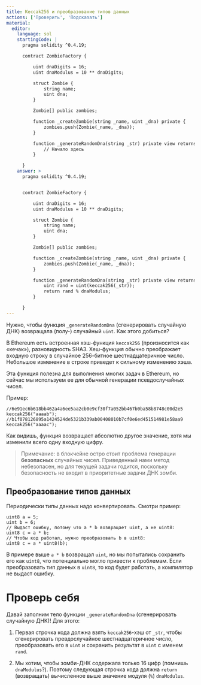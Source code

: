 ```yaml
---
title: Keccak256 и преобразование типов данных
actions: ['Проверить', 'Подсказать']
material:
  editor:
    language: sol
    startingCode: |
      pragma solidity ^0.4.19;

      contract ZombieFactory {

          uint dnaDigits = 16;
          uint dnaModulus = 10 ** dnaDigits;

          struct Zombie {
              string name;
              uint dna;
          }

          Zombie[] public zombies;

          function _createZombie(string _name, uint _dna) private {
              zombies.push(Zombie(_name, _dna));
          } 

          function _generateRandomDna(string _str) private view returns (uint) {
              // Начало здесь
          }

      }
    answer: >
      pragma solidity ^0.4.19;


      contract ZombieFactory {

          uint dnaDigits = 16;
          uint dnaModulus = 10 ** dnaDigits;

          struct Zombie {
              string name;
              uint dna;
          }

          Zombie[] public zombies;

          function _createZombie(string _name, uint _dna) private {
              zombies.push(Zombie(_name, _dna));
          } 

          function _generateRandomDna(string _str) private view returns (uint) {
              uint rand = uint(keccak256(_str));
              return rand % dnaModulus;
          }

      }
---
```


Нужно, чтобы функция `_generateRandomDna` (сгенерировать случайную ДНК) возвращала (полу-) случайный `uint`. Как этого добиться? 

В Ethereum есть встроенная хэш-функция `keccak256` (произносится как «кечак»), разновидность SHA3. Хеш-функция обычно преображает входную строку в случайное 256-битное шестнадцатеричное число. Небольшое изменение в строке приведет к сильному изменению хэша. 

Эта функция полезна для выполнения многих задач в Ethereum, но сейчас мы используем ее для обычной генерации псевдослучайных чисел. 

Пример:

```
//6e91ec6b618bb462a4a6ee5aa2cb0e9cf30f7a052bb467b0ba58b8748c00d2e5
keccak256("aaaab");
//b1f078126895a1424524de5321b339ab00408010b7cf0e6ed451514981e58aa9
keccak256("aaaac");
```

Как видишь, функция возвращает абсолютно другое значение, хотя мы изменили всего одну входную цифру. 

> Примечание: в блокчейне остро стоит проблема генерации **безопасных** случайных чисел. Приведенный нами метод небезопасен, но для текущей задачи годится, поскольку безопасность не входит в приоритетные задачи ДНК зомби. 

## Преобразование типов данных

Периодически типы данных надо конвертировать. Смотри пример: 

```
uint8 a = 5;
uint b = 6;
// Выдаст ошибку, потому что a * b возвращает uint, а не uint8:
uint8 c = a * b; 
// Чтобы код работал, нужно преобразовать b в uint8:
uint8 c = a * uint8(b); 
```

В примере выше `a * b` возвращал `uint`, но мы попытались сохранить его как `uint8`, что потенциально могло привести к проблемам. Если преобразовать тип данных в `uint8`, то код будет работать, а компилятор не выдаст ошибку. 

# Проверь себя

Давай заполним тело функции `_generateRandomDna` (сгенерировать случайную ДНК)! Для этого: 

1. Первая строчка кода должна взять `keccak256`-хэш от `_str`, чтобы сгенерировать превдослучайное шестнадцатеричное
 число, преобразовать его в `uint` и сохранить результат в `uint` с именем `rand`. 

2. Мы хотим, чтобы зомби-ДНК содержала только 16 цифр (помнишь `dnaModulus`?). Поэтому следующая строчка кода должна `return` (возвращать) вычисленное выше значение модуля (`%`) `dnaModulus`. 
